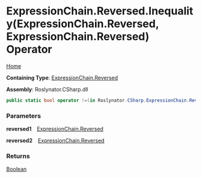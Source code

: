 # ExpressionChain\.Reversed\.Inequality\(ExpressionChain\.Reversed, ExpressionChain\.Reversed\) Operator

[Home](../../../../../README.md)

**Containing Type**: [ExpressionChain.Reversed](../README.md)

**Assembly**: Roslynator\.CSharp\.dll

```csharp
public static bool operator !=(in Roslynator.CSharp.ExpressionChain.Reversed reversed1, in Roslynator.CSharp.ExpressionChain.Reversed reversed2)
```

### Parameters

**reversed1** &ensp; [ExpressionChain.Reversed](../README.md)

**reversed2** &ensp; [ExpressionChain.Reversed](../README.md)

### Returns

[Boolean](https://docs.microsoft.com/en-us/dotnet/api/system.boolean)

